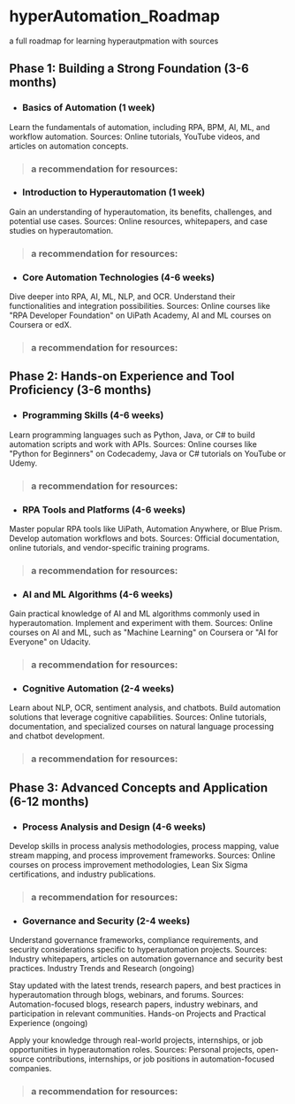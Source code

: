 # hyperAutomation_Roadmap
a full roadmap for learning hyperautpmation with sources


## **Phase 1: Building a Strong Foundation (3-6 months)**

* ### **Basics of Automation (1 week)**

Learn the fundamentals of automation, including RPA, BPM, AI, ML, and workflow automation.
Sources: Online tutorials, YouTube videos, and articles on automation concepts.
> ### **a recommendation for resources:**
>> 
* ### **Introduction to Hyperautomation (1 week)**

Gain an understanding of hyperautomation, its benefits, challenges, and potential use cases.
Sources: Online resources, whitepapers, and case studies on hyperautomation.

> ### **a recommendation for resources:**


* ### **Core Automation Technologies (4-6 weeks)**

Dive deeper into RPA, AI, ML, NLP, and OCR. Understand their functionalities and integration possibilities.
Sources: Online courses like "RPA Developer Foundation" on UiPath Academy, AI and ML courses on Coursera or edX.

> ### **a recommendation for resources:**


## **Phase 2: Hands-on Experience and Tool Proficiency (3-6 months)**

* ### **Programming Skills (4-6 weeks)**

Learn programming languages such as Python, Java, or C# to build automation scripts and work with APIs.
Sources: Online courses like "Python for Beginners" on Codecademy, Java or C# tutorials on YouTube or Udemy.

> ### **a recommendation for resources:**

* ### **RPA Tools and Platforms (4-6 weeks)**

Master popular RPA tools like UiPath, Automation Anywhere, or Blue Prism. Develop automation workflows and bots.
Sources: Official documentation, online tutorials, and vendor-specific training programs.

> ### **a recommendation for resources:**

* ### **AI and ML Algorithms (4-6 weeks)**

Gain practical knowledge of AI and ML algorithms commonly used in hyperautomation. Implement and experiment with them.
Sources: Online courses on AI and ML, such as "Machine Learning" on Coursera or "AI for Everyone" on Udacity.

> ### **a recommendation for resources:**

* ### **Cognitive Automation (2-4 weeks)**

Learn about NLP, OCR, sentiment analysis, and chatbots. Build automation solutions that leverage cognitive capabilities.
Sources: Online tutorials, documentation, and specialized courses on natural language processing and chatbot development.

> ### **a recommendation for resources:**

## **Phase 3: Advanced Concepts and Application (6-12 months)**

* ### **Process Analysis and Design (4-6 weeks)**

Develop skills in process analysis methodologies, process mapping, value stream mapping, and process improvement frameworks.
Sources: Online courses on process improvement methodologies, Lean Six Sigma certifications, and industry publications.

> ### **a recommendation for resources:**

* ### **Governance and Security (2-4 weeks)**

Understand governance frameworks, compliance requirements, and security considerations specific to hyperautomation projects.
Sources: Industry whitepapers, articles on automation governance and security best practices.
Industry Trends and Research (ongoing)

Stay updated with the latest trends, research papers, and best practices in hyperautomation through blogs, webinars, and forums.
Sources: Automation-focused blogs, research papers, industry webinars, and participation in relevant communities.
Hands-on Projects and Practical Experience (ongoing)

Apply your knowledge through real-world projects, internships, or job opportunities in hyperautomation roles.
Sources: Personal projects, open-source contributions, internships, or job positions in automation-focused companies.
> ### **a recommendation for resources:**
